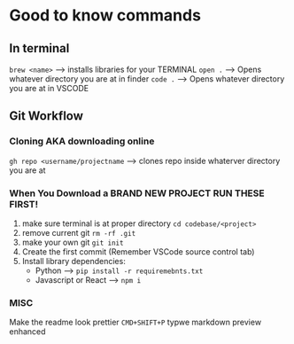 # Good to know commands

## In terminal

`brew <name>` --> installs libraries for your TERMINAL
`open .` --> Opens whatever directory you are at in finder
`code .` --> Opens whatever directory you are at in VSCODE


## Git Workflow


### Cloning AKA downloading online
`gh repo <username/projectname` --> clones repo inside whaterver directory you are at


### When You Download a BRAND NEW PROJECT RUN THESE FIRST!

1. make sure terminal is at proper directory `cd codebase/<project>`
2. remove current git `rm -rf .git`
3. make your own git `git init`
4. Create the first commit (Remember VSCode source control tab)
5. Install library dependencies:
    - Python --> `pip install -r requiremebnts.txt`
    - Javascript or React --> `npm i`


### MISC

Make the readme look prettier `CMD+SHIFT+P` typwe markdown preview enhanced

